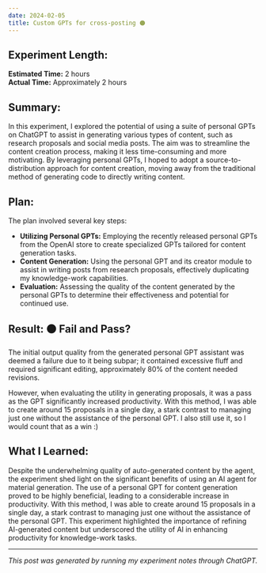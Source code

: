 ```yaml
---
date: 2024-02-05
title: Custom GPTs for cross-posting 🟠
---
```

## Experiment Length:

**Estimated Time:** 2 hours  
**Actual Time:** Approximately 2 hours

## Summary:

In this experiment, I explored the potential of using a suite of personal GPTs on ChatGPT to assist in generating various types of content, such as research proposals and social media posts. The aim was to streamline the content creation process, making it less time-consuming and more motivating. By leveraging personal GPTs, I hoped to adopt a source-to-distribution approach for content creation, moving away from the traditional method of generating code to directly writing content.

## Plan:

The plan involved several key steps:

- **Utilizing Personal GPTs:** Employing the recently released personal GPTs from the OpenAI store to create specialized GPTs tailored for content generation tasks.
- **Content Generation:** Using the personal GPT and its creator module to assist in writing posts from research proposals, effectively duplicating my knowledge-work capabilities.
- **Evaluation:** Assessing the quality of the content generated by the personal GPTs to determine their effectiveness and potential for continued use.

## Result: 🟠 Fail and Pass?

The initial output quality from the generated personal GPT assistant was deemed a failure due to it being subpar; it contained excessive fluff and required significant editing, approximately 80% of the content needed revisions. 

However, when evaluating the utility in generating proposals, it was a pass as the GPT significantly increased productivity. With this method, I was able to create around 15 proposals in a single day, a stark contrast to managing just one without the assistance of the personal GPT. I also still use it, so I would count that as a win :)

## What I Learned:

Despite the underwhelming quality of auto-generated content by the agent, the experiment shed light on the significant benefits of using an AI agent for material generation. The use of a personal GPT for content generation proved to be highly beneficial, leading to a considerable increase in productivity. With this method, I was able to create around 15 proposals in a single day, a stark contrast to managing just one without the assistance of the personal GPT. This experiment highlighted the importance of refining AI-generated content but underscored the utility of AI in enhancing productivity for knowledge-work tasks.

---

_This post was generated by running my experiment notes through ChatGPT._